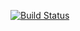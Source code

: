[![Build Status](https://travis-ci.org/cbrendonx/travistest.svg?branch=master)](https://travis-ci.org/cbrendonx/travistest)
